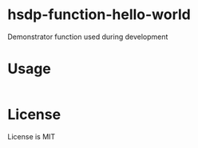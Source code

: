 # hsdp-function-hello-world

Demonstrator function used during development

# Usage

```hcl
```

# License

License is MIT
